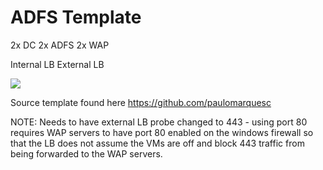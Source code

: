 # ADFS Template

  2x DC
  2x ADFS
  2x WAP
  
  Internal LB
  External LB
  
<a href="https://portal.azure.com/#create/Microsoft.Template/uri/https%3A%2F%2Fraw.githubusercontent.com%2Fmcoutanche%2Fazure-json%2Fmaster%2Fadfs-6vm-template%2Fazuredeploy.json" target="_blank">
    <img src="http://azuredeploy.net/deploybutton.png"/>
</a>


Source template found here https://github.com/paulomarquesc

NOTE: Needs to have external LB probe changed to 443 - using port 80 requires WAP servers to have port 80 enabled on the windows firewall so that the LB does not assume the VMs are off and block 443 traffic from being forwarded to the WAP servers.
